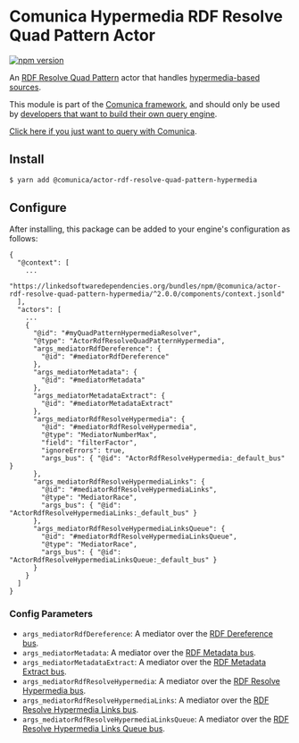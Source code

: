 # Comunica Hypermedia RDF Resolve Quad Pattern Actor

[![npm version](https://badge.fury.io/js/%40comunica%2Factor-rdf-resolve-quad-pattern-hypermedia.svg)](https://www.npmjs.com/package/@comunica/actor-rdf-resolve-quad-pattern-hypermedia)

An [RDF Resolve Quad Pattern](https://github.com/comunica/comunica/tree/master/packages/bus-rdf-resolve-quad-pattern) actor that handles [hypermedia-based sources](https://comunica.dev/docs/modify/advanced/hypermedia/).

This module is part of the [Comunica framework](https://github.com/comunica/comunica),
and should only be used by [developers that want to build their own query engine](https://comunica.dev/docs/modify/).

[Click here if you just want to query with Comunica](https://comunica.dev/docs/query/).

## Install

```bash
$ yarn add @comunica/actor-rdf-resolve-quad-pattern-hypermedia
```
## Configure

After installing, this package can be added to your engine's configuration as follows:
```text
{
  "@context": [
    ...
    "https://linkedsoftwaredependencies.org/bundles/npm/@comunica/actor-rdf-resolve-quad-pattern-hypermedia/^2.0.0/components/context.jsonld"  
  ],
  "actors": [
    ...
    {
      "@id": "#myQuadPatternHypermediaResolver",
      "@type": "ActorRdfResolveQuadPatternHypermedia",
      "args_mediatorRdfDereference": {
        "@id": "#mediatorRdfDereference"
      },
      "args_mediatorMetadata": {
        "@id": "#mediatorMetadata"
      },
      "args_mediatorMetadataExtract": {
        "@id": "#mediatorMetadataExtract"
      },
      "args_mediatorRdfResolveHypermedia": {
        "@id": "#mediatorRdfResolveHypermedia",
        "@type": "MediatorNumberMax",
        "field": "filterFactor",
        "ignoreErrors": true,
        "args_bus": { "@id": "ActorRdfResolveHypermedia:_default_bus" }
      },
      "args_mediatorRdfResolveHypermediaLinks": {
        "@id": "#mediatorRdfResolveHypermediaLinks",
        "@type": "MediatorRace",
        "args_bus": { "@id": "ActorRdfResolveHypermediaLinks:_default_bus" }
      },
      "args_mediatorRdfResolveHypermediaLinksQueue": {
        "@id": "#mediatorRdfResolveHypermediaLinksQueue",
        "@type": "MediatorRace",
        "args_bus": { "@id": "ActorRdfResolveHypermediaLinksQueue:_default_bus" }
      }
    }
  ]
}
```

### Config Parameters

* `args_mediatorRdfDereference`: A mediator over the [RDF Dereference bus](https://github.com/comunica/comunica/tree/master/packages/bus-rdf-dereference).
* `args_mediatorMetadata`: A mediator over the [RDF Metadata bus](https://github.com/comunica/comunica/tree/master/packages/bus-rdf-metadata).
* `args_mediatorMetadataExtract`: A mediator over the [RDF Metadata Extract bus](https://github.com/comunica/comunica/tree/master/packages/bus-rdf-metadata-extract).
* `args_mediatorRdfResolveHypermedia`: A mediator over the [RDF Resolve Hypermedia bus](https://github.com/comunica/comunica/tree/master/packages/bus-rdf-resolve-hypermedia).
* `args_mediatorRdfResolveHypermediaLinks`: A mediator over the [RDF Resolve Hypermedia Links bus](https://github.com/comunica/comunica/tree/master/packages/bus-rdf-resolve-hypermedia-links).
* `args_mediatorRdfResolveHypermediaLinksQueue`: A mediator over the [RDF Resolve Hypermedia Links Queue bus](https://github.com/comunica/comunica/tree/master/packages/bus-rdf-resolve-hypermedia-links-queue).
